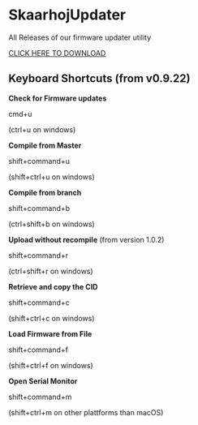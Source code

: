 # SkaarhojUpdater
All Releases of our firmware updater utility

[CLICK HERE TO DOWNLOAD](https://github.com/SKAARHOJ/skaarhoj-updater-releases/releases)

## Keyboard Shortcuts (from v0.9.22)

**Check for Firmware updates**

cmd+u

(ctrl+u on windows)

**Compile from Master**

shift+command+u

(shift+ctrl+u on windows)

**Compile from branch**

shift+command+b

(ctrl+shift+b on windows)

**Upload without recompile** (from version 1.0.2)

shift+command+r

(ctrl+shift+r on windows)

**Retrieve and copy the CID**

shift+command+c

(shift+ctrl+c on windows)

**Load Firmware from File**

shift+command+f

(shift+ctrl+f on windows)

**Open Serial Monitor**

shift+command+m

(shift+ctrl+m on other plattforms than macOS)
